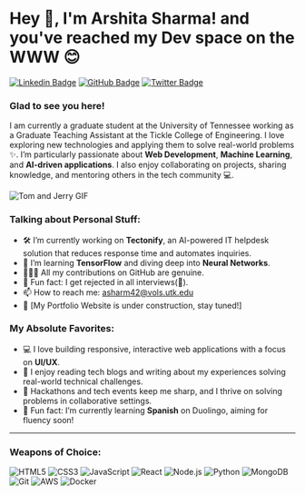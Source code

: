 # Hey 👋, I'm Arshita Sharma! and you've reached my Dev space on the WWW 😊

[![Linkedin Badge](https://img.shields.io/badge/-ArshitaSharma-blue?style=flat&logo=Linkedin&logoColor=white&link=https://www.linkedin.com/in/arshita-sharma-217325132/)](https://www.linkedin.com/in/arshita-sharma-217325132/)
[![GitHub Badge](https://img.shields.io/badge/-ArshitaSharma-black?style=flat&logo=github&logoColor=white&link=https://github.com/arshita08)](https://github.com/arshita08)
[![Twitter Badge](https://img.shields.io/badge/-@arshita08-00acee?style=flat&logo=twitter&logoColor=white&link=https://twitter.com/arshita08)](https://twitter.com/arshita08)

### **Glad to see you here!**  
I am currently a graduate student at the University of Tennessee working as a Graduate Teaching Assistant at the Tickle College of Engineering. I love exploring new technologies and applying them to solve real-world problems ✨. I’m particularly passionate about **Web Development**, **Machine Learning**, and **AI-driven applications**. I also enjoy collaborating on projects, sharing knowledge, and mentoring others in the tech community 💻.

![Tom and Jerry GIF](https://i.giphy.com/media/v1.Y2lkPTc5MGI3NjExYmJiYTE3cG93aDBtOGNmdDYxNWZoNGFsN251ZXRnbXN0NG1jMTVqMiZlcD12MV9pbnRlcm5hbF9naWZfYnlfaWQmY3Q9Zw/ZDtL1x5D4PfLMjSULv/giphy.gif)


### **Talking about Personal Stuff:**
- 🛠 I’m currently working on **Tectonify**, an AI-powered IT helpdesk solution that reduces response time and automates inquiries.
- 🌱 I’m learning **TensorFlow** and diving deep into **Neural Networks**.
- 👨🏻‍💻 All my contributions on GitHub are genuine.
- 👾 Fun fact: I get rejected in all interviews(🥲).
- 📫 How to reach me: [asharm42@vols.utk.edu](mailto:asharm42@vols.utk.edu)
- 🚀 [My Portfolio Website is under construction, stay tuned!]
  

### **My Absolute Favorites:**
- 💻 I love building responsive, interactive web applications with a focus on **UI/UX**.
- 📰 I enjoy reading tech blogs and writing about my experiences solving real-world technical challenges.
- 🍕 Hackathons and tech events keep me sharp, and I thrive on solving problems in collaborative settings.
- 🎯 Fun fact: I’m currently learning **Spanish** on Duolingo, aiming for fluency soon!
  
---

### **Weapons of Choice:**

![HTML5](https://img.shields.io/badge/-HTML5-E34F26?style=flat&logo=html5&logoColor=white)
![CSS3](https://img.shields.io/badge/-CSS3-1572B6?style=flat&logo=css3)
![JavaScript](https://img.shields.io/badge/-JavaScript-F7DF1E?style=flat&logo=javascript&logoColor=black)
![React](https://img.shields.io/badge/-React-61DAFB?style=flat&logo=react&logoColor=black)
![Node.js](https://img.shields.io/badge/-Node.js-339933?style=flat&logo=node.js&logoColor=white)
![Python](https://img.shields.io/badge/-Python-3776AB?style=flat&logo=python&logoColor=white)
![MongoDB](https://img.shields.io/badge/-MongoDB-47A248?style=flat&logo=mongodb&logoColor=white)
![Git](https://img.shields.io/badge/-Git-F05032?style=flat&logo=git&logoColor=white)
![AWS](https://img.shields.io/badge/-AWS-232F3E?style=flat&logo=amazon-aws&logoColor=white)
![Docker](https://img.shields.io/badge/-Docker-2496ED?style=flat&logo=docker&logoColor=white)
